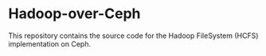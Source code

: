 # Hadoop-over-Ceph
This repository contains the source code for the Hadoop FileSystem (HCFS) implementation on Ceph.
